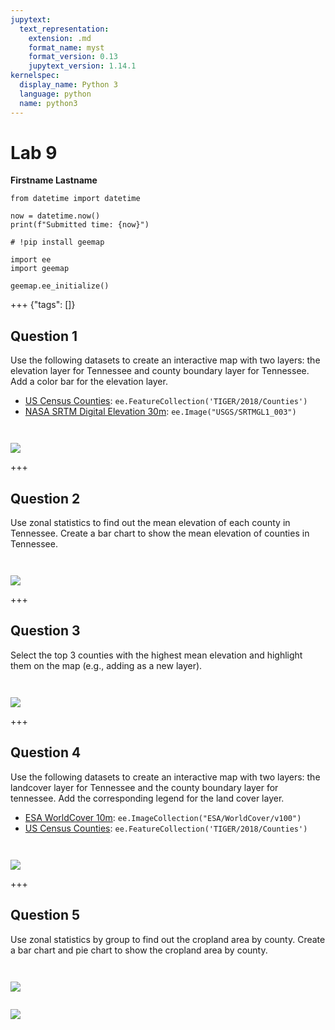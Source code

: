 ```yaml
---
jupytext:
  text_representation:
    extension: .md
    format_name: myst
    format_version: 0.13
    jupytext_version: 1.14.1
kernelspec:
  display_name: Python 3
  language: python
  name: python3
---
```


# Lab 9

**Firstname Lastname**

```{code-cell} ipython3
from datetime import datetime

now = datetime.now()
print(f"Submitted time: {now}")
```

```{code-cell} ipython3
# !pip install geemap
```

```{code-cell} ipython3
import ee
import geemap
```

```{code-cell} ipython3
geemap.ee_initialize()
```

+++ {"tags": []}

## Question 1

Use the following datasets to create an interactive map with two layers: the elevation layer for Tennessee and county boundary layer for Tennessee. Add a color bar for the elevation layer.


- [US Census Counties](https://developers.google.com/earth-engine/datasets/catalog/TIGER_2018_Counties): `ee.FeatureCollection('TIGER/2018/Counties')`
- [NASA SRTM Digital Elevation 30m](https://developers.google.com/earth-engine/datasets/catalog/USGS_SRTMGL1_003): `ee.Image("USGS/SRTMGL1_003")`

```{code-cell} ipython3

```

```{code-cell} ipython3

```

![](https://i.imgur.com/wzUOUXj.png)

+++

## Question 2

Use zonal statistics to find out the mean elevation of each county in Tennessee. Create a bar chart to show the mean elevation of counties in Tennessee.

```{code-cell} ipython3

```

```{code-cell} ipython3

```

![](https://i.imgur.com/RNFs8g9.png)

+++

## Question 3

Select the top 3 counties with the highest mean elevation and highlight them on the map (e.g., adding as a new layer).

```{code-cell} ipython3

```

```{code-cell} ipython3

```

![](https://i.imgur.com/aANMfGi.png)

+++

## Question 4

Use the following datasets to create an interactive map with two layers: the landcover layer for Tennessee and the county boundary layer for tennessee. Add the corresponding legend for the land cover layer. 

 - [ESA WorldCover 10m](https://developers.google.com/earth-engine/datasets/catalog/ESA_WorldCover_v100): `ee.ImageCollection("ESA/WorldCover/v100")`
 - [US Census Counties](https://developers.google.com/earth-engine/datasets/catalog/TIGER_2018_Counties): `ee.FeatureCollection('TIGER/2018/Counties')`

```{code-cell} ipython3

```

```{code-cell} ipython3

```

![](https://i.imgur.com/UTdjvX8.png)

+++

## Question 5

Use zonal statistics by group to find out the cropland area by county. Create a bar chart and pie chart to show the cropland area by county.

```{code-cell} ipython3

```

```{code-cell} ipython3

```

![](https://i.imgur.com/5JZEBGM.png)

```{code-cell} ipython3

```

![](https://i.imgur.com/5UFWnfF.png)
